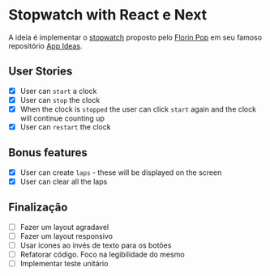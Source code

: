 # Stopwatch with React e Next

A ideia é implementar o [stopwatch](https://github.com/florinpop17/app-ideas/blob/master/Projects/1-Beginner/Stopwatch-App.md) proposto pelo [Florin Pop](https://github.com/florinpop17) em seu famoso repositório [App Ideas](https://github.com/florinpop17/app-ideas).

## User Stories

- [X] User can `start` a clock
- [X] User can `stop` the clock
- [X] When the clock is `stopped` the user can click `start` again and the clock will continue counting up
- [X] User can `restart` the clock

## Bonus features

- [X] User can create `laps` - these will be displayed on the screen
- [X] User can clear all the laps

## Finalização

- [ ] Fazer um layout agradavel
- [ ] Fazer um layout responsivo
- [ ] Usar icones ao invés de texto para os botões
- [ ] Refatorar código. Foco na legibilidade do mesmo
- [ ] Implementar teste unitário
